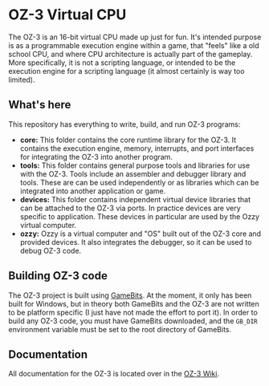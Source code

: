 # OZ-3 Virtual CPU

The OZ-3 is an 16-bit virtual CPU made up just for fun. It's intended purpose is as a programmable execution engine within a game, that "feels" like a old school CPU, and where CPU architecture is actually part of the gameplay. More specifically, it is not a scripting language, or intended to be the execution engine for a scripting language (it almost certainly is way too limited).

## What's here

This repository has everything to write, build, and run OZ-3 programs:

   - **core:** This folder contains the core runtime library for the OZ-3. It contains the execution engine, memory, interrupts, and port interfaces for integrating the OZ-3 into another program. 
   - **tools:** This folder contains general purpose tools and libraries for use with the OZ-3. Tools include an assembler and debugger library and tools. These are can be used independently or as libraries which can be integrated into another application or game.
   - **devices:** This folder contains independent virtual device libraries that can be attached to the OZ-3 via ports. In practice devices are very specific to application. These devices in particular are used by the Ozzy virtual computer.
   - **ozzy:** Ozzy is a virtual computer and "OS" built out of the OZ-3 core and provided devices. It also integrates the debugger, so it can be used to debug OZ-3 code.

## Building OZ-3 code

The OZ-3 project is built using [GameBits](https://github.com/jpursey/game-bits). At the moment, it only has been built for Windows, but in theory both GameBits and the OZ-3 are not written to be platform specific (I just have not made the effort to port it). In order to build any OZ-3 code, you must have GameBits downloaded, and the `GB_DIR` environment variable must be set to the root directory of GameBits.

## Documentation

All documentation for the OZ-3 is located over in the [OZ-3 Wiki](https://github.com/jpursey/oz-3/wiki).
